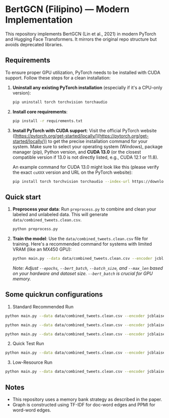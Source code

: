 # BertGCN (Filipino) — Modern Implementation

This repository implements BertGCN (Lin et al., 2021) in modern PyTorch and Hugging Face Transformers. It mirrors the original repo structure but avoids deprecated libraries.

## Requirements

To ensure proper GPU utilization, PyTorch needs to be installed with CUDA support. Follow these steps for a clean installation:

1.  **Uninstall any existing PyTorch installation** (especially if it's a CPU-only version):
    ```bash
    pip uninstall torch torchvision torchaudio
    ```

2.  **Install core requirements**:
    ```bash
    pip install -r requirements.txt
    ```

3.  **Install PyTorch with CUDA support**:
    Visit the official PyTorch website ([https://pytorch.org/get-started/locally/](https://pytorch.org/get-started/locally/)) to get the precise installation command for your system. Make sure to select your operating system (Windows), package manager (pip), Python version, and **CUDA 13.0** (or the closest compatible version if 13.0 is not directly listed, e.g., CUDA 12.1 or 11.8).

    An example command for CUDA 13.0 might look like this (please verify the exact `cuXXX` version and URL on the PyTorch website):
    ```bash
    pip install torch torchvision torchaudio --index-url https://download.pytorch.org/whl/cu129
    ```

## Quick start
1.  **Preprocess your data**: Run `preprocess.py` to combine and clean your labeled and unlabeled data. This will generate `data/combined_tweets.clean.csv`.
    ```bash
    python preprocess.py
    ```
2.  **Train the model**: Use the `data/combined_tweets.clean.csv` file for training. Here's a recommended command for systems with limited VRAM (like an MX450 GPU):
    ```bash
    python main.py --data data/combined_tweets.clean.csv --encoder jcblaise/roberta-tagalog-base --epochs 1 --save_dir checkpoints --bert_batch 16 --batch_size 32 --max_len 64
    ```
    *Note: Adjust `--epochs`, `--bert_batch`, `--batch_size`, and `--max_len` based on your hardware and dataset size. `--bert_batch` is crucial for GPU memory.*

## Some quickrun configurations
1. Standard Recommended Run
```bash
python main.py --data data/combined_tweets.clean.csv --encoder jcblaise/roberta-tagalog-base --epochs 10 --save_dir checkpoints --bert_batch 32 --batch_size 64 --max_len 256 --lr_bert 1e-5 --lr_gcn 1e-2 --lmbda 0.7 --feat_dim 768 --gcn_hid 256 --max_vocab 32000 --dropout 0.1 --residual --seed 42

python main.py --data data/combined_tweets.clean.csv --encoder jcblaise/roberta-tagalog-base --epochs 200 --batch_size 32 --bert_batch 32 --max_len 128 --lr_bert 2e-5 --lr_gcn 1e-3 --lmbda 0.7 --dropout 0.5 --feat_dim 768 --gcn_hid 256 --max_vocab 20000 --min_df 2 --window_size 20 --weight_decay 0.1 --seed 42 --save_dir checkpoints --plot_cm

python main.py --data data/combined_tweets.clean.csv --encoder jcblaise/roberta-tagalog-base --epochs 30 --batch_size 48 --bert_batch 48 --max_len 96 --lr_bert 5e-6 --lr_gcn 1e-3 --lmbda 0.6 --dropout 0.4 --feat_dim 768 --gcn_hid 192 --max_vocab 15000 --min_df 2 --window_size 15 --weight_decay 1e-4 --seed 42 --save_dir checkpoints
```
2. Quick Test Run
```bash
python main.py --data data/combined_tweets.clean.csv --encoder jcblaise/roberta-tagalog-base --quickrun --save_dir checkpoints --lmbda 0.7 --dropout 0.1
```
3. Low-Resource Run
```bash
python main.py --data data/combined_tweets.clean.csv --encoder jcblaise/roberta-tagalog-base --epochs 15 --save_dir checkpoints --bert_batch 16 --batch_size 32 --max_len 256 --lr_bert 5e-6 --lr_gcn 1e-2 --lmbda 0.5 --feat_dim 768 --gcn_hid 256 --max_vocab 32000 --dropout 0.1 --residual
```
## Notes

* This repository uses a memory bank strategy as described in the paper.
* Graph is constructed using TF-IDF for doc-word edges and PPMI for word-word edges.
